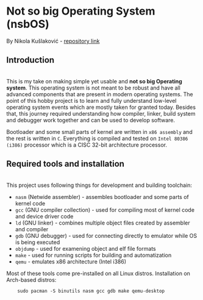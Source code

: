 # Not so big Operating System (nsbOS)
By Nikola Kušlaković - [repository link](https://github.com/nkusla/nsbOS)

## Introduction

\
This is my take on making simple yet usable and **not so big Operating system**. This operating system is not meant to be robust and have all advanced components that are present in modern operating systems. The point of this hobby project is to learn and fully understand low-level operating system events which are mostly taken for granted today. Besides that, this journey required understanding how compiler, linker, build system and debugger work together and can be used to develop software.

Bootloader and some small parts of kernel are written in `x86 assembly` and the rest is written in `C`. Everything is compiled and tested on `Intel 80386 (i386)` processor which is a CISC 32-bit architecture processor.

## Required tools and installation

\
This project uses following things for development and building toolchain:

- `nasm` (Netwide assembler) - assembles bootloader and some parts of kernel code
- `gcc` (GNU compiler collection) - used for compiling most of kernel code and device driver code
- `ld` (GNU linker) - combines multiple object files created by assembler and compiler
- `gdb` (GNU debugger) - used for connecting directly to emulator while OS is being executed
- `objdump` - used for examening object and elf file formats
- `make` - used for running scripts for building and automatization
- `qemu` - emulates x86 architecture (Intel i386)

Most of these tools come pre-installed on all Linux distros. Installation on Arch-based distros:
```
	sudo pacman -S binutils nasm gcc gdb make qemu-desktop
```



<div style="page-break-after: always; visibility: hidden">\pagebreak</div>
